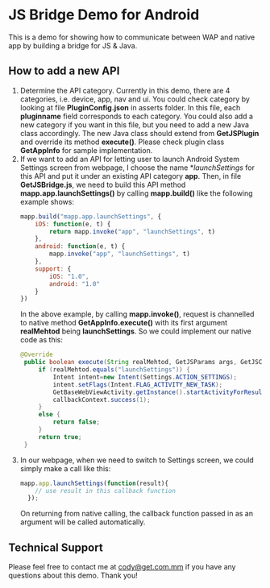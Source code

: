 # JS Bridge Demo for Android

This is a demo for showing how to communicate between WAP and native app by building a bridge for JS & Java.

## How to add a new API

1. Determine the API category. Currently in this demo, there are 4 categories, i.e. device, app, nav and ui. You could check category by looking at file **PluginConfig.json** in asserts folder. In this file, each **pluginname** field corresponds to each category. You could also add a new category if you want in this file, but you need to add a new Java class accordingly. The new Java class should extend from **GetJSPlugin** and override its method **execute()**. Please check plugin class **GetAppInfo** for sample implementation.
2. If we want to add an API for letting user to launch Android System Settings screen from webpage, I choose the name **launchSettings* for this API and put it under an existing API category **app**. Then, in file **GetJSBridge.js**, we need to build this API method **mapp.app.launchSettings()** by calling **mapp.build()** like the following example shows:
   ```javascript
   mapp.build("mapp.app.launchSettings", {
       iOS: function(e, t) {
           return mapp.invoke("app", "launchSettings", t)
       },
       android: function(e, t) {
           mapp.invoke("app", "launchSettings", t)
       },
       support: {
           iOS: "1.0",
           android: "1.0"
       }
   })
   ```
   In the above example, by calling **mapp.invoke()**, request is channelled to native method **GetAppInfo.execute()** with its first argument **realMehtod** being **launchSettings**. So we could implement our native code as this:
   ```java
   @Override
    public boolean execute(String realMehtod, GetJSParams args, GetJSCallbackContext callbackContext) throws JSONException {
        if (realMehtod.equals("launchSettings")) {
            Intent intent=new Intent(Settings.ACTION_SETTINGS);
            intent.setFlags(Intent.FLAG_ACTIVITY_NEW_TASK);
            GetBaseWebViewActivity.getInstance().startActivityForResult( intent , 0);
            callbackContext.success(1);
        }
        else {
            return false;
        }
        return true;
    }
   ```
3. In our webpage, when we need to switch to Settings screen, we could simply make a call like this:
   ```javascript
   mapp.app.launchSettings(function(result){
	   // use result in this callback function
	 });
   ```
   On returning from native calling, the callback function passed in as an argument will be called automatically.
   
## Technical Support
Please feel free to contact me at cody@get.com.mm if you have any questions about this demo.
Thank you!
